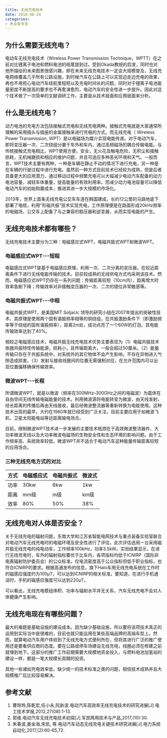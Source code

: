 ```yaml
---
title: 无线充电技术
date: 2018-06-24
categories:
- 术业有专攻
---
```


## 为什么需要无线充电？

电动车无线充电技术（Wireless Power Transmission Technique，WPTT）在之前对比锂离子电池和燃料电池的结尾提到过。受到Okada教授的启发，同时也对他所描绘的未来图景很感兴趣，即在未来无线充电技术一定会大规模普及，无线充电网络覆盖几乎所有公路设施，到时候汽车在公路上可以实现边走边充电的效果，再也不用担心电动汽车续航里程短以及充电时间长的问题，同时对于锂离子电池能量密度不断提高的要求也不再愈演愈烈，电动汽车的安全性进一步提升。因此对这个技术做了一次简单的文献调研工作，主要是从技术层面和应用层面来分析。

## 什么是无线充电？

动力电池的充电方法包括接触式充电和无线充电两种。接触式充电就是大家通常所理解的采用插头与插座的金属接触来进行充电的方式。而无线充电（ Wireless Power Transmission, WPT）是以电磁场为媒介实现电能传递。对于电动汽车，即将变压器一次、二次绕组分置于车外和车内，通过高频磁场的耦合传输电能。与传统接触式充电相比，WPT使用方便，安全，无火花及触电危险，无积尘和接触损耗，无机械磨损和相应的维护问题，并且可适应多种恶劣环境和天气。一般而言，WPT技术主要有两种，一种是车辆在静止不动的情况下进行充电，另一种是在车辆的行驶过程中进行充电。虽然前一种方式目前技术已经较为成熟，但是后者具备更大的应用潜力，通过移动过程中频繁充电可以大幅减少电动汽车配备的动力电池容量，减轻车体重量，提高能量的有效利用率。而减少动力电池容量可以降低电动汽车的初始购置成本，推进其进一步大规模的市场化。

2013年，世界上首条无线充电公交车车道在韩国建成，长约12公里的马路地底下部署了电缆，利用“形磁共振”技术实现充电，工作原理便是在路面形成20kHz频率的电磁场，公交车上配备了与之兼容的稳压器和逆变器，从而实现电能的产生。

## 无线充电技术都有哪些？

无线充电技术主要分为三种：电磁感应式WPT，电磁共振式WPT和微波WPT。

### 电磁感应式WPT---短程

电磁感应式WPT是基于电磁感应原理，利用一次、二次分离的变压器，在较近距离条件下进行无线电能传输的技术。目前较成熟的无线供电方式均采用该技术。然而，电磁感应式WPT仍存在一系列问题：传输距离较短（10cm内），距离增大时效率急剧下降；传输效率对非接触变压器的一次、二次的错位非常敏感等。

### 电磁共振式WPT---中程

电磁共振式WPT，是美国MIT Soljacic 领导的研究小组在2007年提出的突破性技术，其原理是使用两个固有谐振频率相等的铜绕组，在共振激励条件下（即激励频率等于绕组的固有谐振频率），距离2m处，成功点亮了一个60W的灯泡，其电能传输效率达到了40%。

相较之电磁感应技术，电磁共振无线充电技术优势主要表现为（1）电磁共振技术依据共振特性传输能源，损耗小，且传输距离大，一般会超过50厘米。（2）能量传输只存在于共振系统中，对系统外的其它物体不会产生影响，不存在异物进入气隙造成损害。（3）发射与接收线圈间的位置无需强制对应，在允许范围内可以出现位置偏移确保传输效率。

### 微波WPT---长程

所谓微波WPT，就是以微波（频率在300MHz–300GHz之间的电磁波）为载体在自由空间无线传输电磁能量的技术。利用微波源将电能转变为微波，由天线发射，经长距离的传播后再由天线接收，最后经微波整流器等重新转换为电能使用。这种技术出现的最早，大约在1960年就已经受到广泛关注，目前主要应用于如微波飞机、卫星太阳能电站等远距离输电场合。

目前，限制微波WPT技术进一步发展的主要技术瓶颈在于高效微波整流器件、大功率微波天线以及大功率微波电磁场的生物安全性和生态环境的影响问题。由于工作频率高、系统效率较低，微波WPT并不适合于电动汽车这种能量传输距离较短的应用场合。

### 三种无线充电方式的对比

方式|电磁感应式|电磁共振式|微波式
|---|---|---|---|
功率|30kw|6kw|1kw
距离|mm级|m级|km级
效率|80%|50%|38%


## 无线充电对人体是否安全？

关于无线充电的辐射问题，东南大学和江苏省智能电网技术与重点装备实验室联合对电动汽车无线充电时的电磁环境及安全性进行了评估，此次评估选用一台采用磁共振无线充电的纯电动车，工作频率100kHz，功率3.5kW。实验结果显示，在进行无线充电时，车外的辐射指标要优于比车内，各项指标均低于ICNIRP（国际非电离辐射防护委员会）的公众标准，仅电流密度高于公众指标但低于职业指标，也符合ICNIRP的要求。根据高通发布的信息，旗下Halo车用无线充电系统在工作时的磁感应强度约为100μT，可以达到ICNIRP的相关标准。要知道，在进行手机通话时，手机的磁感应强度可以达到220μT。

可以看出，无线充电模组体积、功率与辐射水平并无关系，汽车无线充电不会对人体健康产生影响。


## 无线充电现在有哪些问题？

最大的难题是基础设施的建设成本。因为缺少基础设施，所以要将该项技术真正的运用到实际当中是很难的，目前也就只能运用在某些高端品牌的高端车型上。然而，就算电动汽车用户体验到了无线充电方式便利所在，但将其进行广泛的推广使用还是要看供应商的态度。要在公路或停车场建设无线充电，线圈必须在修建之前就埋到地下。这部分的推广工作前期需要大规模地资金投入，与燃料电池加氢站的建设一样，都是一笔大规模长周期的投资。

其他一些诸如充电效率低，缺少统一的技术标准之类的问题，相信技术成熟并且大规模推广后比较容易解决。

## 参考文献

1. 曹玲玲,陈乾宏,任小永,阮新波.电动汽车高效率无线充电技术的研究进展[J].电工技术学报,2012,27(08):1-13.
2. 郭维.电动汽车无线充电技术初探[J].军民两用技术与产品,2017,(10):30.
3. 朱春波,姜金海,宋凯, 等.电动汽车动态无线充电关键技术研究进展[J].电力系统自动化,2017,(2):60-65,72.